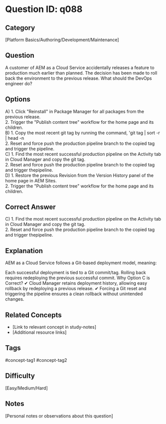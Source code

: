 # Question ID: q088

## Category
[Platform Basics/Authoring/Development/Maintenance]

## Question
A customer of AEM as a Cloud Service accidentally releases a feature to production much earlier than planned. The decision has been made to roll back the environment to the previous release.
What should the DevOps engineer do?

## Options
A) 1. Click "Reinstall" in Package Manager for all packages from the previous release. <br /> 2. Trigger the "Publish content tree" workflow for the home page and its children.  <br /> 
B) 1. Copy the most recent git tag by running the command, 'git tag | sort -r | head -n <br /> 2. Reset and force push the production pipeline branch to the copied tag and trigger the pipeline.  <br /> 
C) 1. Find the most recent successful production pipeline on the Activity tab in Cloud Manager and copy the git tag. <br /> 2.
Reset and force push the production pipeline branch to the copied tag and trigger thepipeline.  <br /> 
D) 1. Restore the previous Revision from the Version History panel of the home page in AEM Sites. <br /> 2. Trigger the "Publish content tree" workflow for the home page and its children.  <br /> 

## Correct Answer
C) 1. Find the most recent successful production pipeline on the Activity tab in Cloud Manager and copy the git tag. <br /> 2.
Reset and force push the production pipeline branch to the copied tag and trigger thepipeline.  <br /> 

## Explanation
AEM as a Cloud Service follows a Git-based deployment model, meaning:

Each successful deployment is tied to a Git commit/tag.
Rolling back requires redeploying the previous successful commit.
Why Option C is Correct?
✔ Cloud Manager retains deployment history, allowing easy rollback by redeploying a previous release.
✔ Forcing a Git reset and triggering the pipeline ensures a clean rollback without unintended changes.

## Related Concepts
- [Link to relevant concept in study-notes]
- [Additional resource links]

## Tags
#concept-tag1 #concept-tag2

## Difficulty
[Easy/Medium/Hard]

## Notes
[Personal notes or observations about this question]